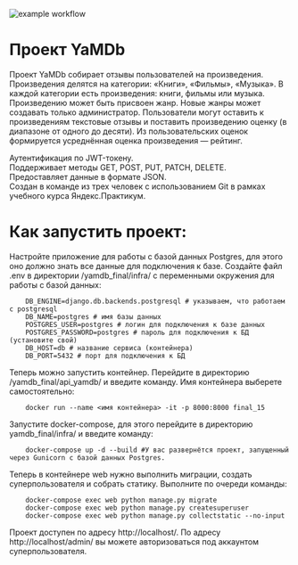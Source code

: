 ![example workflow](https://github.com/JediMode/yamdb_final/actions/workflows/yamdb_workflow.yml/badge.svg)

# Проект YaMDb
 Проект YaMDb собирает отзывы пользователей на произведения. Произведения делятся на категории: «Книги», «Фильмы», «Музыка». 
 В каждой категории есть произведения: книги, фильмы или музыка. 
 Произведению может быть присвоен жанр. Новые жанры может создавать только администратор.
 Пользователи могут оставить к произведениям текстовые отзывы и поставить произведению оценку (в диапазоне от одного до десяти).
 Из пользовательских оценок формируется усреднённая оценка произведения — рейтинг.
 
 Аутентификация по JWT-токену.  
 Поддерживает методы GET, POST, PUT, PATCH, DELETE.  
 Предоставляет данные в формате JSON.  
 Создан в команде из трех человек с использованием Git в рамках учебного курса Яндекс.Практикум.

# Как запустить проект:
Настройте приложение для работы с базой данных Postgres, для этого оно должно знать все данные для подключения к базе.
Создайте файл .env в директории /yamdb_final/infra/ с переменными окружения для работы с базой данных:
```
    DB_ENGINE=django.db.backends.postgresql # указываем, что работаем с postgresql
    DB_NAME=postgres # имя базы данных
    POSTGRES_USER=postgres # логин для подключения к базе данных
    POSTGRES_PASSWORD=postgres # пароль для подключения к БД (установите свой)
    DB_HOST=db # название сервиса (контейнера)
    DB_PORT=5432 # порт для подключения к БД
```
Теперь можно запустить контейнер. Перейдите в директорию /yamdb_final/api_yamdb/ и введите команду. Имя контейнера выберете самостоятельно:
```
    docker run --name <имя контейнера> -it -p 8000:8000 final_15
```
Запустите docker-compose, для этого перейдите в директорию yamdb_final/infra/ и введите команду:
```
    docker-compose up -d --build #У вас развернётся проект, запущенный через Gunicorn с базой данных Postgres.
```
Теперь в контейнере web нужно выполнить миграции, создать суперпользователя и собрать статику. Выполните по очереди команды:
```
    docker-compose exec web python manage.py migrate
    docker-compose exec web python manage.py createsuperuser
    docker-compose exec web python manage.py collectstatic --no-input
``` 
Проект доступен по адресу http://localhost/.
По адресу http://localhost/admin/ вы можете авторизоваться под аккаунтом суперпользователя.
